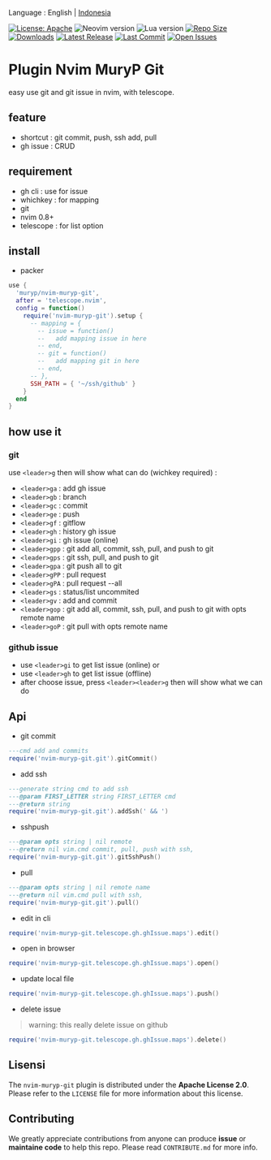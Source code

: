 Language : English | [Indonesia](./README-ID.md)

[![License: Apache](https://img.shields.io/badge/License-Apache-blue.svg)](https://opensource.org/licenses/Apache-2.0)
![Neovim version](https://img.shields.io/badge/Neovim-0.8.x-green.svg)
![Lua version](https://img.shields.io/badge/Lua-5.4-yellow.svg)
[![Repo Size](https://img.shields.io/github/repo-size/muryp/nvim-muryp-git)](https://github.com/muryp/nvim-muryp-git)
[![Downloads](https://img.shields.io/github/downloads/muryp/nvim-muryp-git/total)](https://github.com/muryp/nvim-muryp-git/releases)
[![Latest Release](https://img.shields.io/github/release/muryp/nvim-muryp-git)](https://github.com/muryp/nvim-muryp-git/releases/latest)
[![Last Commit](https://img.shields.io/github/last-commit/muryp/nvim-muryp-git)](https://github.com/muryp/nvim-muryp-git/commits/master)
[![Open Issues](https://img.shields.io/github/issues/muryp/nvim-muryp-git)](https://github.com/muryp/nvim-muryp-git/issues)
# Plugin Nvim MuryP Git
easy use git and git issue in nvim, with telescope.
## feature
- shortcut : git commit, push, ssh add, pull
- gh issue : CRUD
## requirement
- gh cli : use for issue
- whichkey : for mapping
- git
- nvim 0.8+
- telescope : for list option
## install
- packer

```lua
use {
  'muryp/nvim-muryp-git',
  after = 'telescope.nvim',
  config = function()
    require('nvim-muryp-git').setup {
      -- mapping = {
        -- issue = function()
        --   add mapping issue in here
        -- end,
        -- git = function()
        --   add mapping git in here
        -- end,
      -- },
      SSH_PATH = { '~/ssh/github' }
    }
  end
}

```
## how use it
### git
use `<leader>g` then will show what can do (wichkey required) :
- `<leader>ga` : add gh issue
- `<leader>gb` : branch
- `<leader>gc` : commit
- `<leader>ge` : push
- `<leader>gf` : gitflow
- `<leader>gh` : history gh issue
- `<leader>gi` : gh issue (online)
- `<leader>gpp` : git add all, commit, ssh, pull, and push to git
- `<leader>gps` : git ssh, pull, and push to git
- `<leader>gpa` : git push all to git
- `<leader>gPP` : pull request
- `<leader>gPA` : pull request --all
- `<leader>gs` : status/list uncommited
- `<leader>gv` : add and commit
- `<leader>gop` : git add all, commit, ssh, pull, and push to git with opts remote name
- `<leader>goP` : git pull with opts remote name

### github issue
- use `<leader>gi` to get list issue (online)
or
- use `<leader>gh` to get list issue (offline)
- after choose issue, press `<leader><leader>g` then will show what we can do

## Api
- git commit
```lua
---cmd add and commits
require('nvim-muryp-git.git').gitCommit()
```
- add ssh
```lua
---generate string cmd to add ssh
---@param FIRST_LETTER string FIRST_LETTER cmd
---@return string
require('nvim-muryp-git.git').addSsh(' && ')
```
- sshpush
```lua
---@param opts string | nil remote
---@return nil vim.cmd commit, pull, push with ssh,
require('nvim-muryp-git.git').gitSshPush()
```
- pull
```lua
---@param opts string | nil remote name
---@return nil vim.cmd pull with ssh,
require('nvim-muryp-git.git').pull()
```
- edit in cli
```lua
require('nvim-muryp-git.telescope.gh.ghIssue.maps').edit()
```
- open in browser
```lua
require('nvim-muryp-git.telescope.gh.ghIssue.maps').open()
```
- update local file
```lua
require('nvim-muryp-git.telescope.gh.ghIssue.maps').push()
```
- delete issue
> warning: this really delete issue on github
```lua
require('nvim-muryp-git.telescope.gh.ghIssue.maps').delete()
```

## Lisensi
The `nvim-muryp-git` plugin is distributed under the **Apache License 2.0**. Please refer to the `LICENSE` file for more information about this license.

## Contributing
We greatly appreciate contributions from anyone can produce **issue** or **maintaine code** to help this repo. Please read `CONTRIBUTE.md` for more info.

